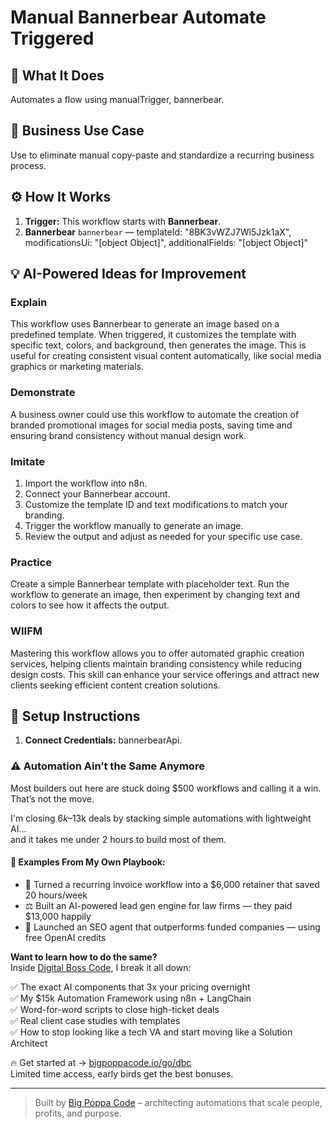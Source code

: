 # Manual Bannerbear Automate Triggered
  ## 🚀 What It Does
  Automates a flow using manualTrigger, bannerbear.
  
  ## 💼 Business Use Case
  Use to eliminate manual copy-paste and standardize a recurring business process.
  
  ## ⚙️ How It Works
  1. **Trigger:** This workflow starts with **Bannerbear**.
  2. **Bannerbear** `bannerbear` — templateId: "8BK3vWZJ7Wl5Jzk1aX", modificationsUi: "[object Object]", additionalFields: "[object Object]"
  
  ## 💡 AI-Powered Ideas for Improvement
  ### Explain
This workflow uses Bannerbear to generate an image based on a predefined template. When triggered, it customizes the template with specific text, colors, and background, then generates the image. This is useful for creating consistent visual content automatically, like social media graphics or marketing materials.

### Demonstrate
A business owner could use this workflow to automate the creation of branded promotional images for social media posts, saving time and ensuring brand consistency without manual design work.

### Imitate
1. Import the workflow into n8n.
2. Connect your Bannerbear account.
3. Customize the template ID and text modifications to match your branding.
4. Trigger the workflow manually to generate an image.
5. Review the output and adjust as needed for your specific use case.

### Practice
Create a simple Bannerbear template with placeholder text. Run the workflow to generate an image, then experiment by changing text and colors to see how it affects the output.

### WIIFM
Mastering this workflow allows you to offer automated graphic creation services, helping clients maintain branding consistency while reducing design costs. This skill can enhance your service offerings and attract new clients seeking efficient content creation solutions.
  
  ## 🔧 Setup Instructions
  1. **Connect Credentials:** bannerbearApi.
  
### ⚠️ Automation Ain’t the Same Anymore

Most builders out here are stuck doing $500 workflows and calling it a win.  
That’s not the move.  

I'm closing $6k–$13k deals by stacking simple automations with lightweight AI...  
and it takes me under 2 hours to build most of them.

#### 🧠 Examples From My Own Playbook:
- 🔁 Turned a recurring invoice workflow into a $6,000 retainer that saved 20 hours/week  
- ⚖️ Built an AI-powered lead gen engine for law firms — they paid $13,000 happily  
- 🚀 Launched an SEO agent that outperforms funded companies — using free OpenAI credits  

**Want to learn how to do the same?**  
Inside [Digital Boss Code](https://bigpoppacode.io/go/dbc), I break it all down:

✅ The exact AI components that 3x your pricing overnight  
✅ My $15k Automation Framework using n8n + LangChain  
✅ Word-for-word scripts to close high-ticket deals  
✅ Real client case studies with templates  
✅ How to stop looking like a tech VA and start moving like a Solution Architect  

🔥 Get started at → [bigpoppacode.io/go/dbc](https://bigpoppacode.io/go/dbc)  
Limited time access, early birds get the best bonuses.

---
> Built by [Big Poppa Code](https://bigpoppacode.io) – architecting automations that scale people, profits, and purpose.
  